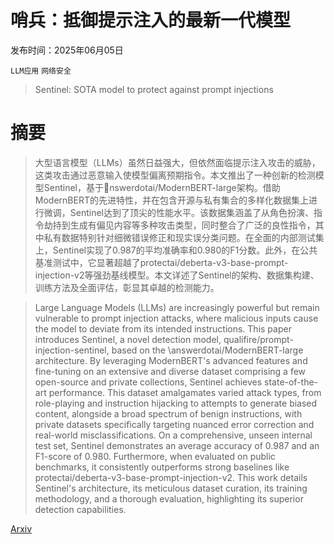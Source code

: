 # 哨兵：抵御提示注入的最新一代模型

发布时间：2025年06月05日

`LLM应用` `网络安全`

> Sentinel: SOTA model to protect against prompt injections

# 摘要

> 大型语言模型（LLMs）虽然日益强大，但依然面临提示注入攻击的威胁，这类攻击通过恶意输入使模型偏离预期指令。本文推出了一种创新的检测模型Sentinel，基于nswerdotai/ModernBERT-large架构。借助ModernBERT的先进特性，并在包含开源与私有集合的多样化数据集上进行微调，Sentinel达到了顶尖的性能水平。该数据集涵盖了从角色扮演、指令劫持到生成有偏见内容等多种攻击类型，同时整合了广泛的良性指令，其中私有数据特别针对细微错误修正和现实误分类问题。在全面的内部测试集上，Sentinel实现了0.987的平均准确率和0.980的F1分数。此外，在公共基准测试中，它显著超越了protectai/deberta-v3-base-prompt-injection-v2等强劲基线模型。本文详述了Sentinel的架构、数据集构建、训练方法及全面评估，彰显其卓越的检测能力。

> Large Language Models (LLMs) are increasingly powerful but remain vulnerable to prompt injection attacks, where malicious inputs cause the model to deviate from its intended instructions. This paper introduces Sentinel, a novel detection model, qualifire/prompt-injection-sentinel, based on the \answerdotai/ModernBERT-large architecture. By leveraging ModernBERT's advanced features and fine-tuning on an extensive and diverse dataset comprising a few open-source and private collections, Sentinel achieves state-of-the-art performance. This dataset amalgamates varied attack types, from role-playing and instruction hijacking to attempts to generate biased content, alongside a broad spectrum of benign instructions, with private datasets specifically targeting nuanced error correction and real-world misclassifications. On a comprehensive, unseen internal test set, Sentinel demonstrates an average accuracy of 0.987 and an F1-score of 0.980. Furthermore, when evaluated on public benchmarks, it consistently outperforms strong baselines like protectai/deberta-v3-base-prompt-injection-v2. This work details Sentinel's architecture, its meticulous dataset curation, its training methodology, and a thorough evaluation, highlighting its superior detection capabilities.

[Arxiv](https://arxiv.org/abs/2506.05446)